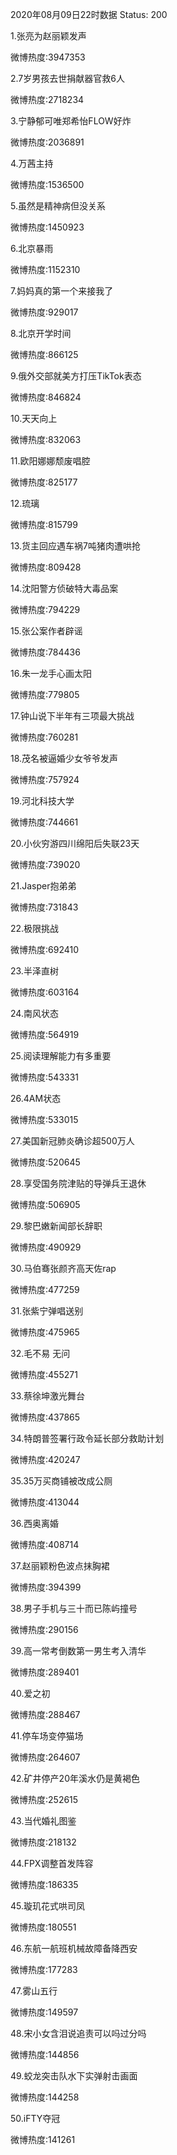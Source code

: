 2020年08月09日22时数据
Status: 200

1.张亮为赵丽颖发声

微博热度:3947353

2.7岁男孩去世捐献器官救6人

微博热度:2718234

3.宁静郁可唯郑希怡FLOW好炸

微博热度:2036891

4.万茜主持

微博热度:1536500

5.虽然是精神病但没关系

微博热度:1450923

6.北京暴雨

微博热度:1152310

7.妈妈真的第一个来接我了

微博热度:929017

8.北京开学时间

微博热度:866125

9.俄外交部就美方打压TikTok表态

微博热度:846824

10.天天向上

微博热度:832063

11.欧阳娜娜颓废唱腔

微博热度:825177

12.琉璃

微博热度:815799

13.货主回应遇车祸7吨猪肉遭哄抢

微博热度:809428

14.沈阳警方侦破特大毒品案

微博热度:794229

15.张公案作者辟谣

微博热度:784436

16.朱一龙手心画太阳

微博热度:779805

17.钟山说下半年有三项最大挑战

微博热度:760281

18.茂名被逼婚少女爷爷发声

微博热度:757924

19.河北科技大学

微博热度:744661

20.小伙穷游四川绵阳后失联23天

微博热度:739020

21.Jasper抱弟弟

微博热度:731843

22.极限挑战

微博热度:692410

23.半泽直树

微博热度:603164

24.南风状态

微博热度:564919

25.阅读理解能力有多重要

微博热度:543331

26.4AM状态

微博热度:533015

27.美国新冠肺炎确诊超500万人

微博热度:520645

28.享受国务院津贴的导弹兵王退休

微博热度:506905

29.黎巴嫩新闻部长辞职

微博热度:490929

30.马伯骞张颜齐高天佐rap

微博热度:477259

31.张紫宁弹唱送别

微博热度:475965

32.毛不易 无问

微博热度:455271

33.蔡徐坤激光舞台

微博热度:437865

34.特朗普签署行政令延长部分救助计划

微博热度:420247

35.35万买商铺被改成公厕

微博热度:413044

36.西奥离婚

微博热度:408714

37.赵丽颖粉色波点抹胸裙

微博热度:394399

38.男子手机与三十而已陈屿撞号

微博热度:290156

39.高一常考倒数第一男生考入清华

微博热度:289401

40.爱之初

微博热度:288467

41.停车场变停猫场

微博热度:264607

42.矿井停产20年溪水仍是黄褐色

微博热度:252615

43.当代婚礼图鉴

微博热度:218132

44.FPX调整首发阵容

微博热度:186335

45.璇玑花式哄司凤

微博热度:180551

46.东航一航班机械故障备降西安

微博热度:177283

47.雾山五行

微博热度:149597

48.宋小女含泪说追责可以吗过分吗

微博热度:144856

49.蛟龙突击队水下实弹射击画面

微博热度:144258

50.iFTY夺冠

微博热度:141261

